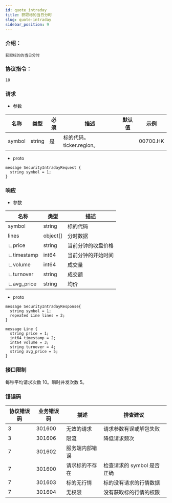 ```yaml
---
id: quote_intraday
title: 获取标的当日分时
slug: quote-intraday
sidebar_position: 9
---
```


### 介绍：
    获取标的的当日分时
### 协议指令：
    18
### 请求
* 参数

| 名称 | 类型   | 必须  | 描述      |  默认值  |  示例   |
|-------|-------|-----|---------|-----|----|
| symbol | string   | 是  | 标的代码。ticker.region。  | | 00700.HK|

* proto
```
message SecurityIntradayRequest {
  string symbol = 1;
}
```
### 响应
* 参数

| 名称 | 类型   | 描述  | 
|-------|-------|-----|
|symbol|string| 标的代码 |
|lines|object[]| 分时数据 |
|∟price|string| 当前分钟的收盘价格 |
|∟timestamp|int64| 当前分钟的开始时间 |
|∟volume|int64| 成交量 |
|∟turnover|string| 成交额 |
|∟avg_price|string| 均价 |

* proto
```
message SecurityIntradayResponse{
  string symbol = 1;
  repeated Line lines = 2;
}

message Line {
  string price = 1;
  int64 timestamp = 2;
  int64 volume = 3;
  string turnover = 4;
  string avg_price = 5;
}
```
### 接口限制
每秒平均请求次数 10。瞬时并发次数 5。

### 错误码

| 协议错误码 | 业务错误码   | 描述  | 排查建议 |
|-------|-------|-----|----|
|3 | 301600| 无效的请求 | 请求参数有误或解包失败 |
|3 | 301606| 限流 | 降低请求频次 |
|7 | 301602| 服务端内部错误 ||
|7 | 301600| 请求标的不存在 | 检查请求的 symbol 是否正确 |
|7 | 301603| 标的无行情 | 标的没有请求的行情数据 |
|7 | 301604| 无权限 | 没有获取标的行情的权限 |

